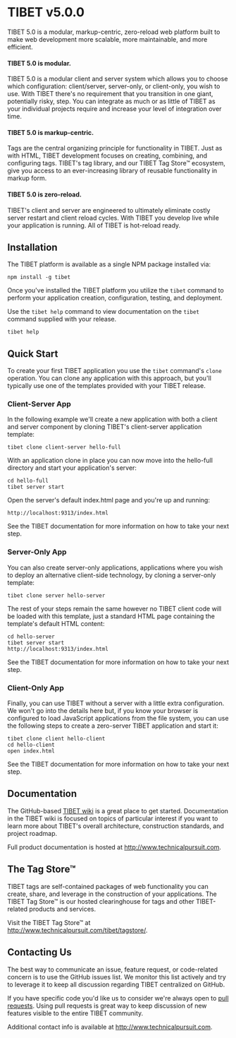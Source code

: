 TIBET v5.0.0
============

TIBET 5.0 is a modular, markup-centric, zero-reload web platform built to make
web development more scalable, more maintainable, and more efficient.

#### TIBET 5.0 is modular.
TIBET 5.0 is a modular client and server system which allows you to choose which
configuration: client/server, server-only, or client-only, you wish to use. With
TIBET there's no requirement that you transition in one giant, potentially
risky, step. You can integrate as much or as little of TIBET as your individual
projects require and increase your level of integration over time.

#### TIBET 5.0 is markup-centric.
Tags are the central organizing principle for functionality in TIBET. Just as
with HTML, TIBET development focuses on creating, combining, and configuring
tags. TIBET's tag library, and our TIBET Tag Store&trade; ecosystem, give you
access to an ever-increasing library of reusable functionality in markup form. 

#### TIBET 5.0 is zero-reload.
TIBET's client and server are engineered to ultimately eliminate costly server
restart and client reload cycles. With TIBET you develop live while your
application is running. All of TIBET is hot-reload ready.

Installation
------------

The TIBET platform is available as a single NPM package installed via:

    npm install -g tibet

Once you've installed the TIBET platform you utilize the `tibet` command to
perform your application creation, configuration, testing, and deployment.

Use the `tibet help` command to view documentation on the `tibet` command
supplied with your release.

    tibet help

Quick Start
-----------

To create your first TIBET application you use the `tibet` command's `clone`
operation. You can clone any application with this approach, but you'll
typically use one of the templates provided with your TIBET release.

### Client-Server App

In the following example we'll create a new application with both a client and
server component by cloning TIBET's client-server application template:

    tibet clone client-server hello-full

With an application clone in place you can now move into the hello-full
directory and start your application's server:

    cd hello-full
    tibet server start

Open the server's default index.html page and you're up and running:
    
    http://localhost:9313/index.html

See the TIBET documentation for more information on how to take your next step.

### Server-Only App

You can also create server-only applications, applications where you wish to
deploy an alternative client-side technology, by cloning a server-only template:

    tibet clone server hello-server

The rest of your steps remain the same however no TIBET client code will be
loaded with this template, just a standard HTML page containing the template's
default HTML content:

    cd hello-server
    tibet server start
    http://localhost:9313/index.html

See the TIBET documentation for more information on how to take your next step.

### Client-Only App

Finally, you can use TIBET without a server with a little extra configuration.
We won't go into the details here but, if you know your browser is configured
to load JavaScript applications from the file system, you can use the following
steps to create a zero-server TIBET application and start it:

    tibet clone client hello-client
    cd hello-client
    open index.html 

See the TIBET documentation for more information on how to take your next step.

Documentation
-------------

The GitHub-based [TIBET wiki](https://github.com/TechnicalPursuit/TIBET/wiki)
is a great place to get started. Documentation in the TIBET wiki is focused on
topics of particular interest if you want to learn more about TIBET's overall
architecture, construction standards, and project roadmap.

Full product documentation is hosted at <http://www.technicalpursuit.com>.

The Tag Store&trade;
--------------------

TIBET tags are self-contained packages of web functionality you can create,
share, and leverage in the construction of your applications. The TIBET Tag
Store&trade; is our hosted clearinghouse for tags and other TIBET-related
products and services.

Visit the TIBET Tag Store&trade; at <http://www.technicalpursuit.com/tibet/tagstore/>.

Contacting Us
-------------

The best way to communicate an issue, feature request, or code-related concern
is to use the GitHub issues list. We monitor this list actively and try to
leverage it to keep all discussion regarding TIBET centralized on GitHub.

If you have specific code you'd like us to consider we're always open to [pull
requests](http://help.github.com/articles/using-pull-requests). Using pull
requests is great way to keep discussion of new features visible to the entire
TIBET community.

Additional contact info is available at <http://www.technicalpursuit.com>. 
